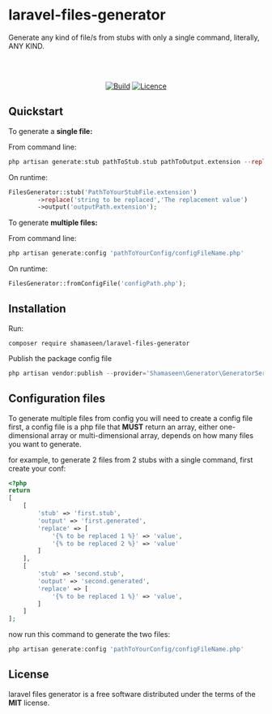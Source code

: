 # laravel-files-generator
Generate any kind of file/s from stubs with only a single command, literally, ANY KIND.

<br>
<br>

<p align="center">
<a href="https://app.travis-ci.com/mshamaseen/laravel-files-generator"><img src="https://app.travis-ci.com/mshamaseen/laravel-files-generator.svg?branch=main" alt="Build"></a>
<a href="https://choosealicense.com/licenses/mit/"><img src="https://img.shields.io/badge/License-MIT-green.svg" alt="Licence"></a>
</p>

## Quickstart

To generate a **single file:** 

From command line:
```php
php artisan generate:stub pathToStub.stub pathToOutput.extension --replace='key 1' --with='value 1' --replace="key 2" --with='value 2'
```

On runtime:

```php
FilesGenerator::stub('PathToYourStubFile.extension')
        ->replace('string to be replaced','The replacement value')
        ->output('outputPath.extension');
```

To generate **multiple files:**

From command line:
```php
php artisan generate:config 'pathToYourConfig/configFileName.php'
```

On runtime:

```php
FilesGenerator::fromConfigFile('configPath.php');
```

## Installation

Run:

```composer
composer require shamaseen/laravel-files-generator
```

Publish the package config file

```php
php artisan vendor:publish --provider='Shamaseen\Generator\GeneratorServiceProvider'
```

## Configuration files

To generate multiple files from config you will need to create a config file first, a config file is a php file that **MUST** return an array, either one-dimensional array or multi-dimensional array, depends on how many files you want to generate.

for example, to generate 2 files from 2 stubs with a single command, first create your conf:

```php
<?php
return 
[
    [
        'stub' => 'first.stub',
        'output' => 'first.generated',
        'replace' => [
            '{% to be replaced 1 %}' => 'value',
            '{% to be replaced 2 %}' => 'value'
        ]
    ],
    [
        'stub' => 'second.stub',
        'output' => 'second.generated',
        'replace' => [
            '{% to be replaced 1 %}' => 'value',
        ]
    ]
];
```

now run this command to generate the two files:
```php
php artisan generate:config 'pathToYourConfig/configFileName.php'
```

## License
laravel files generator is a free software distributed under the terms of the **MIT** license.
